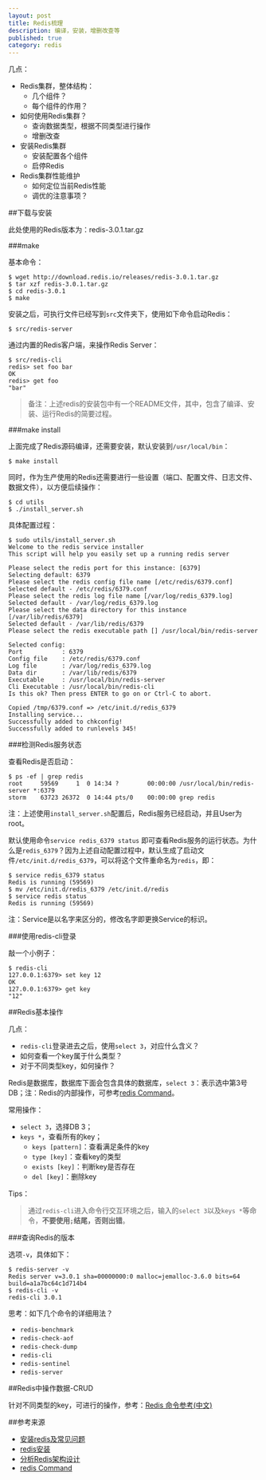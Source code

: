 ```yaml
---
layout: post
title: Redis梳理
description: 编译，安装，增删改查等
published: true
category: redis
---
```


几点：

* Redis集群，整体结构：
	* 几个组件？
	* 每个组件的作用？
* 如何使用Redis集群？
	* 查询数据类型，根据不同类型进行操作
	* 增删改查
* 安装Redis集群
	* 安装配置各个组件
	* 启停Redis
* Redis集群性能维护
	* 如何定位当前Redis性能
	* 调优的注意事项？

##下载与安装

此处使用的Redis版本为：redis-3.0.1.tar.gz

###make

基本命令：

	$ wget http://download.redis.io/releases/redis-3.0.1.tar.gz
	$ tar xzf redis-3.0.1.tar.gz
	$ cd redis-3.0.1
	$ make
	
安装之后，可执行文件已经写到`src`文件夹下，使用如下命令启动Redis：

	$ src/redis-server

通过内置的Redis客户端，来操作Redis Server：

	$ src/redis-cli
	redis> set foo bar
	OK
	redis> get foo
	"bar"

> 备注：上述redis的安装包中有一个README文件，其中，包含了编译、安装、运行Redis的简要过程。

###make install

上面完成了Redis源码编译，还需要安装，默认安装到`/usr/local/bin`：

	$ make install
	
同时，作为生产使用的Redis还需要进行一些设置（端口、配置文件、日志文件、数据文件），以方便后续操作：

	$ cd utils
	$ ./install_server.sh

具体配置过程：

	$ sudo utils/install_server.sh 
	Welcome to the redis service installer
	This script will help you easily set up a running redis server

	Please select the redis port for this instance: [6379] 
	Selecting default: 6379
	Please select the redis config file name [/etc/redis/6379.conf] 
	Selected default - /etc/redis/6379.conf
	Please select the redis log file name [/var/log/redis_6379.log] 
	Selected default - /var/log/redis_6379.log
	Please select the data directory for this instance [/var/lib/redis/6379] 
	Selected default - /var/lib/redis/6379
	Please select the redis executable path [] /usr/local/bin/redis-server
	
	Selected config:
	Port           : 6379
	Config file    : /etc/redis/6379.conf
	Log file       : /var/log/redis_6379.log
	Data dir       : /var/lib/redis/6379
	Executable     : /usr/local/bin/redis-server
	Cli Executable : /usr/local/bin/redis-cli
	Is this ok? Then press ENTER to go on or Ctrl-C to abort.
	
	Copied /tmp/6379.conf => /etc/init.d/redis_6379
	Installing service...
	Successfully added to chkconfig!
	Successfully added to runlevels 345!

###检测Redis服务状态

查看Redis是否启动：

	$ ps -ef | grep redis
	root     59569     1  0 14:34 ?        00:00:00 /usr/local/bin/redis-server *:6379              
	storm    63723 26372  0 14:44 pts/0    00:00:00 grep redis

注：上述使用`install_server.sh`配置后，Redis服务已经启动，并且User为root。

默认使用命令`service redis_6379 status` 即可查看Redis服务的运行状态。为什么是`redis_6379`？因为上述自动配置过程中，默认生成了启动文件`/etc/init.d/redis_6379`，可以将这个文件重命名为`redis`，即：

	$ service redis_6379 status
	Redis is running (59569)
	$ mv /etc/init.d/redis_6379 /etc/init.d/redis
	$ service redis status
	Redis is running (59569)
	
注：Service是以名字来区分的，修改名字即更换Service的标识。

###使用redis-cli登录

敲一个小例子：

	$ redis-cli 
	127.0.0.1:6379> set key 12
	OK
	127.0.0.1:6379> get key
	"12"




##Redis基本操作

几点：

* `redis-cli`登录进去之后，使用`select 3`，对应什么含义？
* 如何查看一个key属于什么类型？
* 对于不同类型key，如何操作？

Redis是数据库，数据库下面会包含具体的数据库，`select 3`：表示选中第3号DB；注：Redis的内部操作，可参考[redis Command][redis Command]。

常用操作：

* `select 3`，选择DB 3；
* `keys *`，查看所有的key；
	* `keys [pattern]`：查看满足条件的key
	* `type [key]`：查看key的类型
	* `exists [key]`：判断key是否存在
	* `del [key]`：删除key

Tips：

> 通过`redis-cli`进入命令行交互环境之后，输入的`select 3`以及`keys *`等命令，**不要使用`;`结尾，否则出错**。

###查询Redis的版本

选项`-v`，具体如下：

	$ redis-server -v
	Redis server v=3.0.1 sha=00000000:0 malloc=jemalloc-3.6.0 bits=64 build=a1a7bc64c1d714b4
	$ redis-cli -v
	redis-cli 3.0.1

思考：如下几个命令的详细用法？

* `redis-benchmark`
* `redis-check-aof`   
* `redis-check-dump`  
* `redis-cli` 
* `redis-sentinel`
* `redis-server`






##Redis中操作数据-CRUD

针对不同类型的key，可进行的操作，参考：[Redis 命令参考(中文)][Redis 命令参考(中文)]























##参考来源

* [安装redis及常见问题][安装redis及常见问题]
* [redis安装][redis安装]
* [分析Redis架构设计][分析Redis架构设计]
* [redis Command][redis Command]




[NingG]:    http://ningg.github.com  "NingG"


[安装redis及常见问题]:		http://www.weishanli.com/wordpress/%E5%AE%89%E8%A3%85redis%E5%8F%8A%E5%B8%B8%E8%A7%81%E9%97%AE%E9%A2%98/
[redis安装]:				http://www.cnblogs.com/Alight/p/4001198.html
[分析Redis架构设计]:		http://blog.csdn.net/a600423444/article/details/8944601
[redis Command]:			http://redis.io/commands
[Redis 命令参考(中文)]:		http://redisdoc.com/




